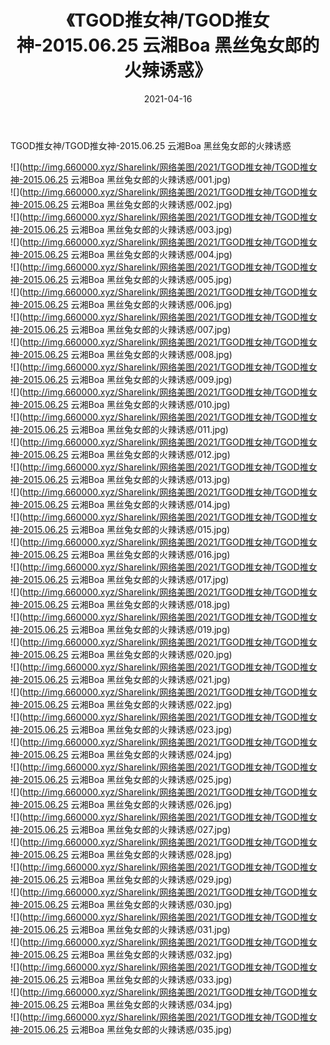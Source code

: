 ﻿---
layout: post
title:  《TGOD推女神/TGOD推女神-2015.06.25 云湘Boa 黑丝兔女郎的火辣诱惑》
date:   2021-04-16
img: http://img.660000.xyz/Sharelink/网络美图/2021/TGOD推女神/TGOD推女神-2015.06.25 云湘Boa 黑丝兔女郎的火辣诱惑/000.jpg
categories: [美女, 清纯, 唯美]
---

TGOD推女神/TGOD推女神-2015.06.25 云湘Boa 黑丝兔女郎的火辣诱惑

 ![](http://img.660000.xyz/Sharelink/网络美图/2021/TGOD推女神/TGOD推女神-2015.06.25 云湘Boa 黑丝兔女郎的火辣诱惑/001.jpg) <br>![](http://img.660000.xyz/Sharelink/网络美图/2021/TGOD推女神/TGOD推女神-2015.06.25 云湘Boa 黑丝兔女郎的火辣诱惑/002.jpg) <br>![](http://img.660000.xyz/Sharelink/网络美图/2021/TGOD推女神/TGOD推女神-2015.06.25 云湘Boa 黑丝兔女郎的火辣诱惑/003.jpg) <br>![](http://img.660000.xyz/Sharelink/网络美图/2021/TGOD推女神/TGOD推女神-2015.06.25 云湘Boa 黑丝兔女郎的火辣诱惑/004.jpg) <br>![](http://img.660000.xyz/Sharelink/网络美图/2021/TGOD推女神/TGOD推女神-2015.06.25 云湘Boa 黑丝兔女郎的火辣诱惑/005.jpg) <br>![](http://img.660000.xyz/Sharelink/网络美图/2021/TGOD推女神/TGOD推女神-2015.06.25 云湘Boa 黑丝兔女郎的火辣诱惑/006.jpg) <br>![](http://img.660000.xyz/Sharelink/网络美图/2021/TGOD推女神/TGOD推女神-2015.06.25 云湘Boa 黑丝兔女郎的火辣诱惑/007.jpg) <br>![](http://img.660000.xyz/Sharelink/网络美图/2021/TGOD推女神/TGOD推女神-2015.06.25 云湘Boa 黑丝兔女郎的火辣诱惑/008.jpg) <br>![](http://img.660000.xyz/Sharelink/网络美图/2021/TGOD推女神/TGOD推女神-2015.06.25 云湘Boa 黑丝兔女郎的火辣诱惑/009.jpg) <br>![](http://img.660000.xyz/Sharelink/网络美图/2021/TGOD推女神/TGOD推女神-2015.06.25 云湘Boa 黑丝兔女郎的火辣诱惑/010.jpg) <br>![](http://img.660000.xyz/Sharelink/网络美图/2021/TGOD推女神/TGOD推女神-2015.06.25 云湘Boa 黑丝兔女郎的火辣诱惑/011.jpg) <br>![](http://img.660000.xyz/Sharelink/网络美图/2021/TGOD推女神/TGOD推女神-2015.06.25 云湘Boa 黑丝兔女郎的火辣诱惑/012.jpg) <br>![](http://img.660000.xyz/Sharelink/网络美图/2021/TGOD推女神/TGOD推女神-2015.06.25 云湘Boa 黑丝兔女郎的火辣诱惑/013.jpg) <br>![](http://img.660000.xyz/Sharelink/网络美图/2021/TGOD推女神/TGOD推女神-2015.06.25 云湘Boa 黑丝兔女郎的火辣诱惑/014.jpg) <br>![](http://img.660000.xyz/Sharelink/网络美图/2021/TGOD推女神/TGOD推女神-2015.06.25 云湘Boa 黑丝兔女郎的火辣诱惑/015.jpg) <br>![](http://img.660000.xyz/Sharelink/网络美图/2021/TGOD推女神/TGOD推女神-2015.06.25 云湘Boa 黑丝兔女郎的火辣诱惑/016.jpg) <br>![](http://img.660000.xyz/Sharelink/网络美图/2021/TGOD推女神/TGOD推女神-2015.06.25 云湘Boa 黑丝兔女郎的火辣诱惑/017.jpg) <br>![](http://img.660000.xyz/Sharelink/网络美图/2021/TGOD推女神/TGOD推女神-2015.06.25 云湘Boa 黑丝兔女郎的火辣诱惑/018.jpg) <br>![](http://img.660000.xyz/Sharelink/网络美图/2021/TGOD推女神/TGOD推女神-2015.06.25 云湘Boa 黑丝兔女郎的火辣诱惑/019.jpg) <br>![](http://img.660000.xyz/Sharelink/网络美图/2021/TGOD推女神/TGOD推女神-2015.06.25 云湘Boa 黑丝兔女郎的火辣诱惑/020.jpg) <br>![](http://img.660000.xyz/Sharelink/网络美图/2021/TGOD推女神/TGOD推女神-2015.06.25 云湘Boa 黑丝兔女郎的火辣诱惑/021.jpg) <br>![](http://img.660000.xyz/Sharelink/网络美图/2021/TGOD推女神/TGOD推女神-2015.06.25 云湘Boa 黑丝兔女郎的火辣诱惑/022.jpg) <br>![](http://img.660000.xyz/Sharelink/网络美图/2021/TGOD推女神/TGOD推女神-2015.06.25 云湘Boa 黑丝兔女郎的火辣诱惑/023.jpg) <br>![](http://img.660000.xyz/Sharelink/网络美图/2021/TGOD推女神/TGOD推女神-2015.06.25 云湘Boa 黑丝兔女郎的火辣诱惑/024.jpg) <br>![](http://img.660000.xyz/Sharelink/网络美图/2021/TGOD推女神/TGOD推女神-2015.06.25 云湘Boa 黑丝兔女郎的火辣诱惑/025.jpg) <br>![](http://img.660000.xyz/Sharelink/网络美图/2021/TGOD推女神/TGOD推女神-2015.06.25 云湘Boa 黑丝兔女郎的火辣诱惑/026.jpg) <br>![](http://img.660000.xyz/Sharelink/网络美图/2021/TGOD推女神/TGOD推女神-2015.06.25 云湘Boa 黑丝兔女郎的火辣诱惑/027.jpg) <br>![](http://img.660000.xyz/Sharelink/网络美图/2021/TGOD推女神/TGOD推女神-2015.06.25 云湘Boa 黑丝兔女郎的火辣诱惑/028.jpg) <br>![](http://img.660000.xyz/Sharelink/网络美图/2021/TGOD推女神/TGOD推女神-2015.06.25 云湘Boa 黑丝兔女郎的火辣诱惑/029.jpg) <br>![](http://img.660000.xyz/Sharelink/网络美图/2021/TGOD推女神/TGOD推女神-2015.06.25 云湘Boa 黑丝兔女郎的火辣诱惑/030.jpg) <br>![](http://img.660000.xyz/Sharelink/网络美图/2021/TGOD推女神/TGOD推女神-2015.06.25 云湘Boa 黑丝兔女郎的火辣诱惑/031.jpg) <br>![](http://img.660000.xyz/Sharelink/网络美图/2021/TGOD推女神/TGOD推女神-2015.06.25 云湘Boa 黑丝兔女郎的火辣诱惑/032.jpg) <br>![](http://img.660000.xyz/Sharelink/网络美图/2021/TGOD推女神/TGOD推女神-2015.06.25 云湘Boa 黑丝兔女郎的火辣诱惑/033.jpg) <br>![](http://img.660000.xyz/Sharelink/网络美图/2021/TGOD推女神/TGOD推女神-2015.06.25 云湘Boa 黑丝兔女郎的火辣诱惑/034.jpg) <br>![](http://img.660000.xyz/Sharelink/网络美图/2021/TGOD推女神/TGOD推女神-2015.06.25 云湘Boa 黑丝兔女郎的火辣诱惑/035.jpg) <br>